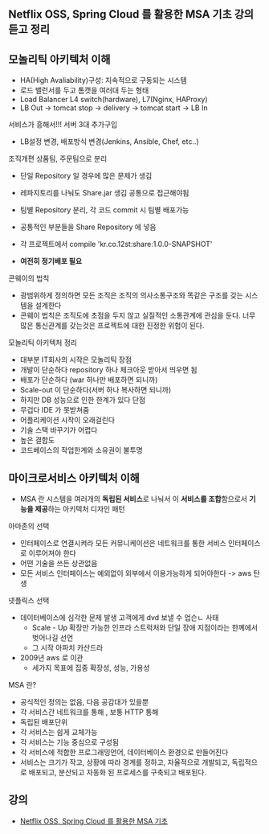 ## Netflix OSS, Spring Cloud 를 활용한 MSA 기초 강의듣고 정리
## 모놀리틱 아키텍처 이해
- HA(High Avaliability)구성: 지속적으로 구동되는 시스템
- 로드 밸런서를 두고 톰캣을 여러대 두는 형태
- Load Balancer L4 switch(hardware), L7(Nginx, HAProxy)
- LB Out -> tomcat stop -> delivery -> tomcat start -> LB In

서비스가 흥해서!!!
서버 3대 추가구입
- LB설정 변경, 배포방식 변경(Jenkins, Ansible, Chef, etc..)

조직개편 상품팀, 주문팀으로 분리
- 단일 Repository 일 경우에 많은 문제가 생김
- 레파지토리를 나눠도 Share.jar 생김 공통으로 접근해야됨

- 팀별 Repository 분리, 각 코드 commit 시 팀별 배포가능
- 공통적인 부분들을 Share Repository 에 넣음
- 각 프로젝트에서 compile 'kr.co.12st:share:1.0.0-SNAPSHOT'
- **여전히 정기배포 필요**

콘웨이의 법칙
- 광범위하게 정의하면 모든 조직은 조직의 의사소통구조와 똑같은 구조를 갖는 시스템을 설계한다
- 콘웨이 법칙은 조직도에 초점을 두지 않고 실질적인 소통관계에 관심을 둔다. 너무 많은 통신관계를 갖는것은 프로젝트에 대한 진정한 위험이 된다.

모놀리틱 아키텍처 정리
- 대부분 IT회사의 시작은 모놀리틱
장점
 - 개발이 단순하다 repository 하나 체크아웃 받아서 띄우면 됨
 - 배포가 단순하다 (war 하나만 배포하면 되니까)
 - Scale-out 이 단순하다(서버 하나 복사하면 되니까)
  - 하지만 DB 성능으로 인한 한계가 있다
단점
 - 무겁다 IDE 가 못받쳐줌
 - 어플리케이션 시작이 오래걸린다
 - 기술 스택 바꾸기가 어렵다
 - 높은 결합도
 - 코드베이스의 작업한계와 소유권이 불투명
 
 ## 마이크로서비스 아키텍처 이해
 - MSA 란 시스템을 여러개의 **독립된 서비스**로 나눠서 이 **서비스를 조합**함으로서 **기능을 제공**하는 아키텍처 디자인 패턴
 
아마존의 선택
- 인터페이스로 연결시켜라 모든 커뮤니케이션은 네트워크를 통한 서비스 인터페이스로 이루어져야 한다
- 어떤 기술을 쓰든 상관없음
- 모든 서비스 인터페이스는 예외없이 외부에서 이용가능하게 되어야한다 -> aws 탄생

넷플릭스 선택
- 데이터베이스에 심각한 문제 발생 고객에게 dvd 보낼 수 업슨ㄴ 사태 
    - Scale - Up 확장만 가능한 인프라 스트럭처와 단일 장애 지점이라는 한꼐에서 벗어나길 선언
    - 그 시작 아파치 카산드라
- 2009년 aws 로 이관
    - 세가지 목표에 집중 확장성, 성능, 가용성
  
MSA 란?
- 공식적인 정의는 없음, 다음 공감대가 있을뿐
- 각 서비스간 네트워크를 통해 , 보통 HTTP 통해
- 독립된 배포단위
- 각 서비스는 쉽게 교체가능
- 각 서비스는 기능 중심으로 구성됨
- 각 서비스에 적합한 프로그래밍언어, 데이터베이스 환경으로 만들어진다
- 서비스는 크기가 작고, 상황에 따라 경계를 정하고, 자율적으로 개발되고, 독립적으로 배포되고, 분산되고 자동화 된
프로세스를 구축되고 배포된다.


## 강의
- [Netflix OSS, Spring Cloud 를 활용한 MSA 기초](https://www.youtube.com/playlist?list=PL9mhQYIlKEhdtYdxxZ6hZeb0va2Gm17A5)
